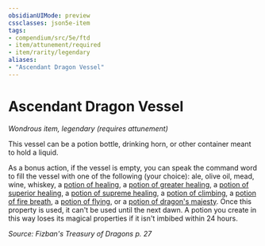 ```yaml
---
obsidianUIMode: preview
cssclasses: json5e-item
tags:
- compendium/src/5e/ftd
- item/attunement/required
- item/rarity/legendary
aliases: 
- "Ascendant Dragon Vessel"
---
```

# Ascendant Dragon Vessel
*Wondrous item, legendary (requires attunement)*  


This vessel can be a potion bottle, drinking horn, or other container meant to hold a liquid.

As a bonus action, if the vessel is empty, you can speak the command word to fill the vessel with one of the following (your choice): ale, olive oil, mead, wine, whiskey, a [potion of healing](2-Mechanics/CLI/items/potion-of-healing.md), a [potion of greater healing](2-Mechanics/CLI/items/potion-of-greater-healing.md), a [potion of superior healing](2-Mechanics/CLI/items/potion-of-superior-healing.md), a [potion of supreme healing](2-Mechanics/CLI/items/potion-of-supreme-healing.md), a [potion of climbing](2-Mechanics/CLI/items/potion-of-climbing.md), a [potion of fire breath](2-Mechanics/CLI/items/potion-of-fire-breath.md), a [potion of flying](2-Mechanics/CLI/items/potion-of-flying.md), or a [potion of dragon's majesty](2-Mechanics/CLI/items/potion-of-dragons-majesty-ftd.md). Once this property is used, it can't be used until the next dawn. A potion you create in this way loses its magical properties if it isn't imbibed within 24 hours.

*Source: Fizban's Treasury of Dragons p. 27*